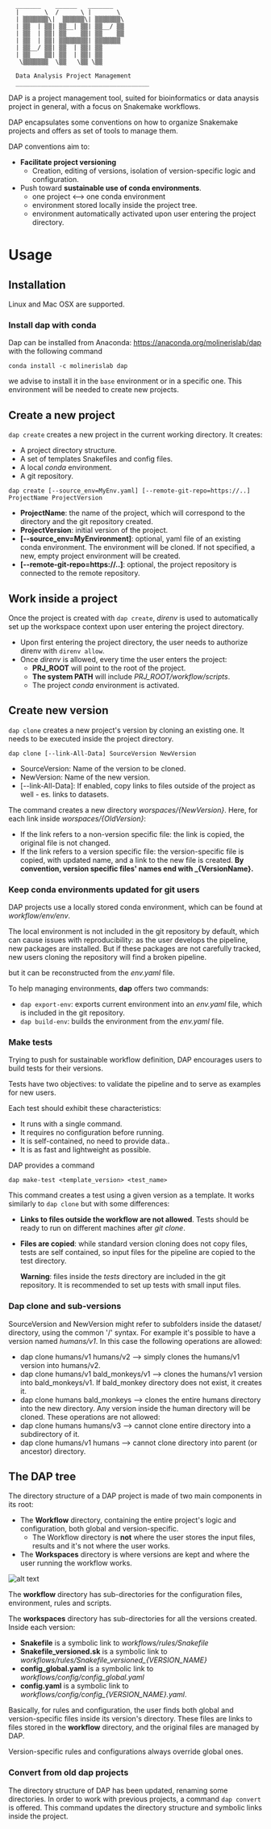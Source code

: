 
      _______    ______   _______  
      |       \  /      \ |       \ 
      | ▒▒▒▒▒▒▒\|  ▒▒▒▒▒▒\| ▒▒▒▒▒▒▒\
      | ▒▒  | ▒▒| ▒▒__| ▒▒| ▒▒__/ ▒▒      
      | ▒▒  | ▒▒| ▒▒    ▒▒| ▒▒    ▒▒
      | ▒▒  | ▒▒| ▒▒▒▒▒▒▒▒| ▒▒▒▒▒▒▒ 
      | ▒▒__/ ▒▒| ▒▒  | ▒▒| ▒▒      
      | ▒▒    ▒▒| ▒▒  | ▒▒| ▒▒      
       \▒▒▒▒▒▒▒  \▒▒   \▒▒ \▒▒      
       
      Data Analysis Project Management
      _____________________________________

DAP is a project management tool, suited for bioinformatics or data anaysis project in general, with a focus on Snakemake workflows.

DAP encapsulates some conventions on how to organize Snakemake projects and offers as set of tools to manage them.

DAP conventions aim to:
* **Facilitate project versioning**
   * Creation, editing of versions, isolation of version-specific logic and configuration.
* Push toward **sustainable use of conda environments**.
   * one project <--> one conda environment
   * environment stored locally inside the project tree.
   * environment automatically activated upon user entering the project directory.

# Usage
## Installation

Linux and Mac OSX are supported.

### Install dap with conda

Dap can be installed from Anaconda: https://anaconda.org/molinerislab/dap with the following command

```
conda install -c molinerislab dap
```

we advise to install it in the `base` environment or in a specific one. This environment will be needed to create new projects.

## Create a new project
`dap create` creates a new project in the current working directory. It creates:
* A project directory structure.
* A set of templates Snakefiles and config files.
* A local *conda* environment.
* A git repository.

```dap create [--source_env=MyEnv.yaml] [--remote-git-repo=https://..] ProjectName ProjectVersion```

* **ProjectName**: the name of the project, which will correspond to the directory and the git repository created.
* **ProjectVersion**: initial version of the project.
* **[--source_env=MyEnvironment]**: optional, yaml file of an existing conda environment. The environment will be cloned. If not specified, a new, empty project environment will be created.
* **[--remote-git-repo=https://..]**: optional, the project repository is connected to the remote repository.


## Work inside a project
Once the project is created with `dap create`, *direnv* is used to automatically set up the workspace context upon user entering the project directory.
* Upon first entering the project directory, the user needs to authorize direnv with `direnv allow`.
* Once *direnv* is allowed, every time the user enters the project:
   * **PRJ_ROOT** will point to the root of the project.
   * **The system PATH** will include *PRJ_ROOT/workflow/scripts*.
   * The project *conda* environment is activated.


## Create new version
`dap clone` creates a new project's version by cloning an existing one. It needs to be executed inside the project directory.

`dap clone [--link-All-Data] SourceVersion NewVersion`
* SourceVersion: Name of the version to be cloned.
* NewVersion: Name of the new version.
* [--link-All-Data]: If enabled, copy links to files outside of the project as well - es. links to datasets.

The command creates a new directory  *worspaces/{NewVersion}*. Here, for each link inside *worspaces/{OldVersion}*:
* If the link refers to a non-version specific file: the link is copied, the original file is not changed.
* If the link refers to a version specific file: the version-specific file is copied, with updated name, and a link to the new file is created.
**By convention, version specific files' names end with _{VersionName}.**

### Keep conda environments updated for git users
DAP projects use a locally stored conda environment, which can be found at *workflow/env/env*.

The local environment is not included in the git repository by default, which can cause issues with reproducibility: as the user develops the pipeline, new packages are installed. But if these packages are not carefully tracked, new users cloning the repository will find a broken pipeline.

but it can be reconstructed from the *env.yaml* file.

To help managing environments, **dap** offers two commands:
* `dap export-env`: exports current environment into an *env.yaml* file, which is included in the git repository.
* `dap build-env`: builds the environment from the *env.yaml* file.

### Make tests
Trying to push for sustainable workflow definition, DAP encourages users to build tests for their versions.

Tests have two objectives: to validate the pipeline and to serve as examples for new users.

Each test should exhibit these characteristics:
* It runs with a single command.
* It requires no configuration before running.
* It is self-contained, no need to provide data..
* It is as fast and lightweight as possible.

DAP provides a command 

`dap make-test <template_version> <test_name>`

This command creates a test using a given version as a template. It works similarly to `dap clone` but with some differences:
* **Links to files outside the workflow are not allowed**. Tests should be ready to run on different machines after *git clone*.
* **Files are copied**: while standard version cloning does not copy files, tests are self contained, so input files for the pipeline are copied to the test directory.

   **Warning**: files inside the *tests* directory are included in the git repository. It is recommended to set up tests with small input files.

### Dap clone and sub-versions
SourceVersion and NewVersion might refer to subfolders inside the dataset/ directory, using the common '/' syntax. For example it's possible to have a version named *humans/v1*. In this case the following operations are allowed:
* dap clone humans/v1 humans/v2 --> simply clones the humans/v1 version into humans/v2.
* dap clone humans/v1 bald_monkeys/v1 --> clones the humans/v1 version into bald_monkeys/v1. If bald_monkey directory does not exist, it creates it.
* dap clone humans bald_monkeys --> clones the entire humans directory into the new directory. Any version inside the human directory will be cloned.
These operations are not allowed:
* dap clone humans humans/v3 --> cannot clone entire directory into a subdirectory of it.
* dap clone humans/v1 humans --> cannot clone directory into parent (or ancestor) directory.



## The DAP tree
The directory structure of a DAP project is made of two main components in its root:
* The **Workflow** directory, containing the entire project's logic and configuration, both global and version-specific.
   * The Workflow directory is **not** where the user stores the input files, results and it's not where the user works.
* The **Workspaces** directory is where versions are kept and where the user running the workflow works. 

![alt text](.img/dap_tree_workflow.png)

The **workflow** directory has sub-directories for the configuration files, environment, rules and scripts.

The **workspaces** directory has sub-directories for all the versions created. Inside each version:
* **Snakefile** is a symbolic link to *workflows/rules/Snakefile*
* **Snakefile_versioned.sk**  is a symbolic link to *workflows/rules/Snakefile_versioned_{VERSION_NAME}*
* **config_global.yaml** is a symbolic link to *workflows/config/config_global.yaml*
* **config.yaml** is a symbolic link to *workflows/config/config_{VERSION_NAME}.yaml*.


Basically, for rules and configuration, the user finds both global and version-specific files inside its version's directory. These files are links to files stored in the **workflow** directory, and the original files are managed by DAP.

Version-specific rules and configurations always override global ones.

### Convert from old dap projects
The directory structure of DAP has been updated, renaming some directories.
In order to work with previous projects, a command `dap convert` is offered. This command updates the directory structure and symbolic links inside the project.



